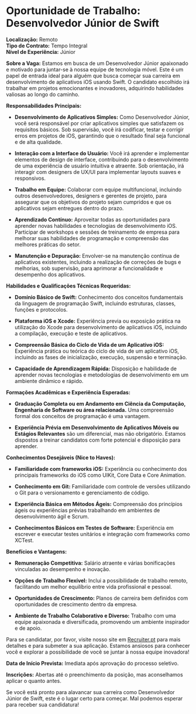 
# Oportunidade de Trabalho: Desenvolvedor Júnior de Swift

**Localização:** Remoto  
**Tipo de Contrato:** Tempo Integral  
**Nível de Experiência:** Júnior  

**Sobre a Vaga:**
Estamos em busca de um Desenvolvedor Júnior apaixonado e motivado para juntar-se à nossa equipe de tecnologia móvel. Este é um papel de entrada ideal para alguém que busca começar sua carreira em desenvolvimento de aplicativos iOS usando Swift. O candidato escolhido irá trabalhar em projetos emocionantes e inovadores, adquirindo habilidades valiosas ao longo do caminho.

**Responsabilidades Principais:**

* **Desenvolvimento de Aplicativos Simples:** Como Desenvolvedor Júnior, você será responsável por criar aplicativos simples que satisfazem os requisitos básicos. Sob supervisão, você irá codificar, testar e corrigir erros em projetos de iOS, garantindo que o resultado final seja funcional e de alta qualidade.

* **Interação com a Interface do Usuário:** Você irá aprender e implementar elementos de design de interface, contribuindo para o desenvolvimento de uma experiência de usuário intuitiva e atraente. Sob orientação, irá interagir com designers de UX/UI para implementar layouts suaves e responsivos.

* **Trabalho em Equipe:** Colaborar com equipe multifuncional, incluindo outros desenvolvedores, designers e gerentes de projeto, para assegurar que os objetivos do projeto sejam cumpridos e que os aplicativos sejam entregues dentro do prazo.

* **Aprendizado Contínuo:** Aproveitar todas as oportunidades para aprender novas habilidades e tecnologias de desenvolvimento iOS. Participar de workshops e sessões de treinamento de empresa para melhorar suas habilidades de programação e compreensão das melhores práticas do setor.

* **Manutenção e Depuração:** Envolver-se na manutenção contínua de aplicativos existentes, incluindo a realização de correções de bugs e melhorias, sob supervisão, para aprimorar a funcionalidade e desempenho dos aplicativos.

**Habilidades e Qualificações Técnicas Requeridas:**

* **Domínio Básico de Swift:** Conhecimento dos conceitos fundamentais da linguagem de programação Swift, incluindo estruturas, classes, funções e protocolos. 

* **Plataforma iOS e Xcode:** Experiência previa ou exposição prática na utilização do Xcode para desenvolvimento de aplicativos iOS, incluindo a compilação, execução e teste de aplicativos.

* **Compreensão Básica do Ciclo de Vida de um Aplicativo iOS:** Experiência prática ou teórica do ciclo de vida de um aplicativo iOS, incluindo as fases de inicialização, execução, suspensão e terminação.

* **Capacidade de Aprendizagem Rápida:** Disposição e habilidade de aprender novas tecnologias e metodologias de desenvolvimento em um ambiente dinâmico e rápido.

**Formações Acadêmicas e Experiência Esperadas:**

* **Graduação Completa ou em Andamento em Ciência da Computação, Engenharia de Software ou área relacionada.** Uma compreensão formal dos conceitos de programação é uma vantagem.

* **Experiência Prévia em Desenvolvimento de Aplicativos Móveis ou Estágios Relevantes** são um diferencial, mas não obrigatório. Estamos dispostos a treinar candidatos com forte potencial e disposição para aprender.

**Conhecimentos Desejáveis (Nice to Haves):**

* **Familiaridade com frameworks iOS:** Experiência ou conhecimento dos principais frameworks do iOS como UIKit, Core Data e Core Animation.

* **Conhecimento em Git:** Familiaridade com controle de versões utilizando o Git para o versionamento e gerenciamento de código.

* **Experiência Básica em Métodos Ágeis:** Compreensão dos princípios ágeis ou experiências prévias trabalhando em ambientes de desenvolvimento ágil e Scrum.

* **Conhecimentos Básicos em Testes de Software:** Experiência em escrever e executar testes unitários e integração com frameworks como XCTest.

**Benefícios e Vantagens:**

* **Remuneração Competitiva:** Salário atraente e várias bonificações vinculadas ao desempenho e inovação.

* **Opções de Trabalho Flexível:** Inclui a possibilidade de trabalho remoto, facilitando um melhor equilíbrio entre vida profissional e pessoal.

* **Oportunidades de Crescimento:** Planos de carreira bem definidos com oportunidades de crescimento dentro da empresa.

* **Ambiente de Trabalho Colaborativo e Diverso:** Trabalho com uma equipe apaixonada e diversificada, promovendo um ambiente inspirador e de apoio.

Para se candidatar, por favor, visite nosso site em [Recruiter.pt](https://recruiter.pt/jobs) para mais detalhes e para submeter a sua aplicação. Estamos ansiosos para conhecer você e explorar a possibilidade de você se juntar à nossa equipe inovadora!

**Data de Início Prevista:** Imediata após aprovação do processo seletivo.

**Inscrições:** Abertas até o preenchimento da posição, mas aconselhamos aplicar o quanto antes.

Se você está pronto para alavancar sua carreira como Desenvolvedor Júnior de Swift, este é o lugar certo para começar. Mal podemos esperar para receber sua candidatura!

